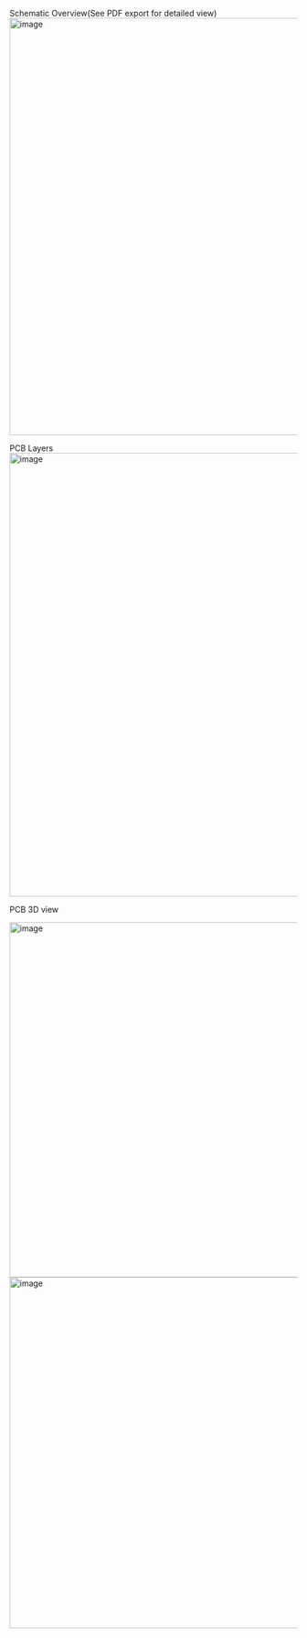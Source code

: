 Schematic Overview(See PDF export for detailed view)
<img width="1051" height="730" alt="image" src="https://github.com/user-attachments/assets/1e405a52-8dc3-4f32-9c00-7e5c0e37bb09" />

PCB Layers
<img width="1109" height="776" alt="image" src="https://github.com/user-attachments/assets/7b5ec83d-b4f0-4560-b916-f812c3139927" />


PCB 3D view

<img width="898" height="621" alt="image" src="https://github.com/user-attachments/assets/7ef965d9-4144-4ca4-adff-01c88c61bcef" />
<img width="876" height="614" alt="image" src="https://github.com/user-attachments/assets/50c208ed-34d4-4ec4-af09-c82d4fb6b634" />
